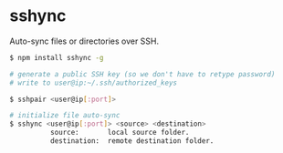 # sshync

Auto-sync files or directories over SSH.

```bash
$ npm install sshync -g

# generate a public SSH key (so we don't have to retype password)
# write to user@ip:~/.ssh/authorized_keys

$ sshpair <user@ip[:port]>

# initialize file auto-sync
$ sshync <user@ip[:port]> <source> <destination>
          source:       local source folder.
          destination:  remote destination folder.
```
